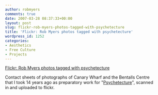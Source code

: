```yaml
---
author: robmyers
comments: true
date: 2007-03-28 08:37:33+00:00
layout: post
slug: flickr-rob-myers-photos-tagged-with-psychetecture
title: 'Flickr: Rob Myers photos tagged with psychetecture'
wordpress_id: 1252
categories:
- Aesthetics
- Free Culture
- Projects
---
```


[Flickr: Rob Myers photos tagged with psychetecture  
](http://www.flickr.com/photos/robmyers/tags/psychetecture/)  
  
Contact sheets of photographs of Canary Wharf and the Bentalls Centre that I took 14 years ago as preparatory work for "[Psychetecture](/art/psychetecture)", scanned in and uploaded to flickr.  


